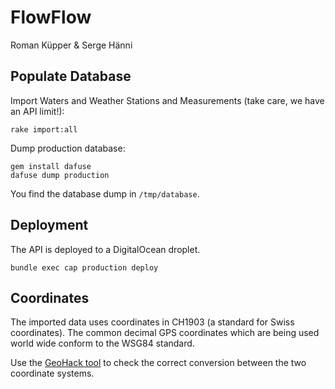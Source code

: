# FlowFlow

Roman Küpper & Serge Hänni

## Populate Database

Import Waters and Weather Stations and Measurements (take care, we have an API limit!):

`rake import:all`

Dump production database:

```
gem install dafuse
dafuse dump production
```

You find the database dump in `/tmp/database`.

## Deployment

The API is deployed to a DigitalOcean droplet.

```
bundle exec cap production deploy
```

## Coordinates

The imported data uses coordinates in CH1903 (a standard for Swiss coordinates). The common decimal GPS coordinates which are being used world wide conform to the WSG84 standard.

Use the [GeoHack tool](https://tools.wmflabs.org/geohack/geohack.php?pagename=Schweizer_Landeskoordinaten&language=de&params=46.951081_N_7.438637_E_dim:1_region:CH-BE_type:landmark&title=Fundamentalpunkt+der+Schweizer+Landeskoordinaten) to check the correct conversion between the two coordinate systems.
